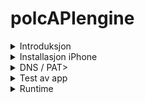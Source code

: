 # polcAPIengine

<details><summary>Introduksjon</summary><span id="fase0"></span>

  ![integrasjon_07](https://user-images.githubusercontent.com/16031302/198845916-c8b893d6-43c5-4454-9e49-5d5c8627ca21.png)
  </details>

<details><summary>Installasjon iPhone</summary><span id="fase1"></span>   <!-- https://github.com/qrv/polcAPIengine?tab=readme-ov-file#user-content-fase'1 -->

  Når bruker er aktivert i skadebil og iTunes kan installasjon av app og testing av bruker gjennomføres som beskrevet nedenfor.

  ![install_02](https://github.com/user-attachments/assets/33f8bbaf-0bdd-41ac-b4bf-f3476e2d71d4)
  </details>
  
<details><summary>DNS / PAT></summary><span id="fase2"></span>

  Kunde er selv ansvarlig for å åpne porter inn mot polcAPIengine som normalt skal installeres på Delenett server.  Portene er konfigurerbare men default er satt til 8443.

  I lokalinstallasjon vil nginx være et godt alternativ som revers proxy særlig dersom ssl sertifikater er tilgjenglige og man ønsker å benytte https.

  Dersom man ønsker å holde kommunikasjonen intern er dette også mulig, men det blir utført en 'Handshake' under start av appen for å validere brukeren, dette krever internett forbindelse.  
  </details>

<details><summary>Test av app</summary><span id="fase3"></span>

  Både QR-, eller strekkoder kan brukes av app.  For å skille mellom biler og deler er B brukt som prefiks for deler, mens X brukes som prefiks på biler.
  <br>
  Dersom ikke høvelige delelapper er tilgjengelig under test kan testnummer lages her:
  - https://qr.io/
  - https://barcode.tec-it.com/en

  ![fase3_a_01](https://github.com/user-attachments/assets/9e19d62d-3d8c-475c-a132-2d058a12ed97)
      
  Nedenfor er vist man går frem for å skanne inn bilder på del B428135
    
  ![fase3_b_01](https://github.com/user-attachments/assets/31c4c45b-4191-4a97-b263-2bfe5e727e15)
  <br><br><br><br><br><br>
  ![fase3_c_01](https://github.com/user-attachments/assets/d0872b82-0a78-4ba4-b8a7-0a7e80c9a3a4)
  <br><br><br><br>
  Dersom man går til polcAPIengine fra en browser vil man se status på opplastede bilder og tilhørende csv filer som brukes av delenett til import. Dersom ikke runtime versjonen av polcAPIengine er installert kan genererte filer kopieres fra testserver til lokalinstallasjon på:
  - server f.eks 192.168.1.2
  - csv katalog f.eks ...LexitInn
  - bildekatalog f.eks ...LexitInn+LexitBilder
  <br><br>
  ![fase3dc_01](https://github.com/user-attachments/assets/e7c47723-7ee4-481c-b9b0-2cdda7eba500)
  </details>

<details><summary>Runtime</summary><span id="fase4"></span>
  Siste versjon av polcAPI runtime kan hentes fra https://github.com/qrv/polcAPIengine/tree/main/runtime
  ini-fil vil inneholde kundespesifikke opplysninger vil bli oversendt pr mail.  

<details><summary>API</summary>

## post SAT, med Postman og manuell import i DeleNett

Før iPhone-app kobles mot polcAPIengine må 'Site Acceptance Test' utføres på alle post-apiene.
Postman brukes altså til å simulere iPhonens kommunikasjon mot polcAPIengine, deretter kjøres import i DeleNett. Hele poenget med SAT er å verifiserer at hver enkelt post-api gir et menigsfullt resultat i DeleNett.

### api-prefix

api-prefix må fremskaffes til bruk i Postman.  Den finner du ved å åpne polcAPIengine på lokal server (<http://192.168.xxx>) og gå til get_iphone_init apien.  Apien er listet rett under versjonen til polcAPIengine.

![get-iPhone init](https://user-images.githubusercontent.com/16031302/198873801-f9ae04c6-8857-4139-846d-b60ee1766bc7.png)

Host elementet i JSON responsen peker mot din lokale polcAPIengine, merk at urlen slutter med en 'forward slash' /  Du skal ikke bruke lokal serveradresse av type <http://192.168.xxx> under disse testene, men altså den offisielle adressen gitt i host-elementet.

```
    {
        items: [
            {
                host: "https://github.com/qrv/polcAPIengine/",
                apple_id: "viggo@icloud.com",
                site_id: "Vazelina",
                user_id: "Viggo",
                user_email: "viggo@vazelina.no",
                img_height: 4032
            }
        ]
    }
```

### csv

post-apiene generer automagisk csv filer som brukes ved innlasting i DeleNett.  Bildene og csv-filene kan du se ved navigere til api-prefiksen med nettleseren din.

## post-img-deler

Denne apien brukes til å laste inn bilder av deler.  Bildene vil lastes opp separat av iPhone appen derfor trenges det bare å testes med ett delenr og ett bilde.

- url
  - api-prefix post-img-deler
- header (delnummer fra qr/bar code)
  - setvalues=B123456
- body (binary)
  - bilde av delen

## post-img-biler

Denne apien er lik post-img-deler men brukes til å laste opp bilder av biler.

- url
  - api-prefix post-img-biler
- header (delnummer fra qr/bar code)
  - setvalues=X123456
- body (binary)
  - bilde av bilen

### Postman eksempel ved opplasting av bilder

![ShareX_Mk0AYUDtYO](https://user-images.githubusercontent.com/16031302/198852505-9ebe6d12-43d9-4798-8fdc-1beb07b8fd86.png)

![ShareX_VQkVmR4l9d](https://user-images.githubusercontent.com/16031302/198852516-323d1507-23a4-4539-a11a-ca695eb748b7.png)

</details>
